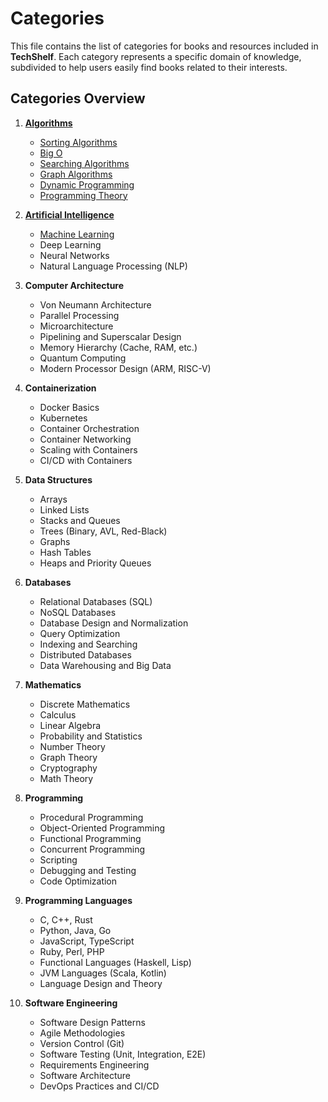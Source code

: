 # **Categories**

This file contains the list of categories for books and resources included in **TechShelf**. Each category represents a specific domain of knowledge, subdivided to help users easily find books related to their interests.

## **Categories Overview**

1. [**Algorithms**](./Algorithms/)

   - [Sorting Algorithms](./Algorithms/Sorting/)
   - [Big O](./Algorithms/Big-O/)
   - [Searching Algorithms](./Algorithms/Searching/)
   - [Graph Algorithms](./Algorithms/Graph/)
   - [Dynamic Programming](./Algorithms/Dynamic-Programming/)
   - [Programming Theory](./Algorithms/Programming-Theory/)
2. [**Artificial Intelligence**](./Artificial-Intelligence/)

   - [Machine Learning](./Artificial-Intelligence/Machine-Learning/)
   - Deep Learning
   - Neural Networks
   - Natural Language Processing (NLP)

3. **Computer Architecture**

   - Von Neumann Architecture
   - Parallel Processing
   - Microarchitecture
   - Pipelining and Superscalar Design
   - Memory Hierarchy (Cache, RAM, etc.)
   - Quantum Computing
   - Modern Processor Design (ARM, RISC-V)

4. **Containerization**

   - Docker Basics
   - Kubernetes
   - Container Orchestration
   - Container Networking
   - Scaling with Containers
   - CI/CD with Containers

5. **Data Structures**

   - Arrays
   - Linked Lists
   - Stacks and Queues
   - Trees (Binary, AVL, Red-Black)
   - Graphs
   - Hash Tables
   - Heaps and Priority Queues

6. **Databases**

   - Relational Databases (SQL)
   - NoSQL Databases
   - Database Design and Normalization
   - Query Optimization
   - Indexing and Searching
   - Distributed Databases
   - Data Warehousing and Big Data

7. **Mathematics**

   - Discrete Mathematics
   - Calculus
   - Linear Algebra
   - Probability and Statistics
   - Number Theory
   - Graph Theory
   - Cryptography
   - Math Theory

8. **Programming**

   - Procedural Programming
   - Object-Oriented Programming
   - Functional Programming
   - Concurrent Programming
   - Scripting
   - Debugging and Testing
   - Code Optimization

9. **Programming Languages**

   - C, C++, Rust
   - Python, Java, Go
   - JavaScript, TypeScript
   - Ruby, Perl, PHP
   - Functional Languages (Haskell, Lisp)
   - JVM Languages (Scala, Kotlin)
   - Language Design and Theory

10. **Software Engineering**
    - Software Design Patterns
    - Agile Methodologies
    - Version Control (Git)
    - Software Testing (Unit, Integration, E2E)
    - Requirements Engineering
    - Software Architecture
    - DevOps Practices and CI/CD
